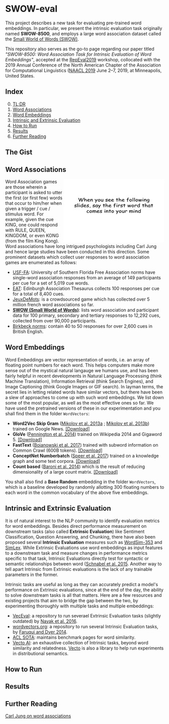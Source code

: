 # SWOW-eval
This project describes a new task for evaluating pre-trained word embeddings. In particular, we present the intrinsic evaluation task originally named **SWOW-8500**, and employs a large word association dataset called the [Small World of Words (SWOW)](https://smallworldofwords.org/en/). 

This repository also serves as the go-to page regarding our paper titled *"SWOW-8500: Word Association Task for Intrinsic Evaluation of Word Embeddings"*, accepted at the [RepEval2019](https://repeval2019.github.io/index) workshop, collocated with the 2019 Annual Conference of the North American Chapter of the Association for Computational Linguistics ([NAACL 2019](https://naacl2019.org) June 2–7, 2019, at Minneapolis, United States.

## Index
0. [TL;DR](#the-gist)
1. [Word Associations](#word-associations)
2. [Word Embeddings](#word-embeddings)
3. [Intrinsic and Extrinsic Evaluation](#intrinsic-and-extrinsic-evaluation)
4. [How to Run](#how-to-run)
5. [Results](#results)
6. [Further Reading](#further-reading)

## The Gist

## Word Associations
<img align="right" src="https://github.com/avi-jit/SWOW-eval/blob/master/wordgame.jpg" data-canonical-src="https://github.com/avi-jit/SWOW-eval/blob/master/wordgame.jpg" width="320" height="200"/>

Word Association games are those wherein a participant is asked to utter the first (or first few) words that occur to him/her when given a trigger / cue / stimulus word. For example, given the cue KING, one could respond with RULE, QUEEN, KINGDOM, or even KONG (from the film King Kong). Word associations have long intrigued psychologists including Carl Jung and hence large studies have been conducted in this direction. Some prominent datasets which collect user responses to word association games are enumerated as follows:<br>

* [USF-FA](http://vlado.fmf.uni-lj.si/pub/networks/data/dic/fa/FreeAssoc.htm): University of Southern Florida Free Association norms have single-word association responses from an average of 149 participants per cue for a set of 5,019 cue words.
* [EAT](http://rali.iro.umontreal.ca/rali/?q=en/Textual%20Resources/EAT): Edinburgh Association Thesaurus collects 100 responses per cue for a total of 8,400 cues. 
* [JeuxDeMots](http://www.jeuxdemots.org/jdm-accueil.php): is a crowdsourced game which has collected over 5 million french word associations so far. 
* **[SWOW (Small World of Words)](https://smallworldofwords.org/en/project)**: lists word association and participant data for 100 primary, secondary and tertiary responses to 12,292 cues, collected from over 90,000 participants. 
* [Birkbeck norms](https://books.google.co.in/books?id=loDxzOXCRlYC&printsec=frontcover): contain 40 to 50 responses for over 2,600 cues in British English.


## Word Embeddings
Word Embeddings are vector representation of words, i.e. an array of floating point numbers for each word. This helps computers make more sense out of the mystical natural langauge we humans use, and has been fairly helpful in recent developments in Natural Language Processing (think Machine Translation), Information Retrieval (think Search Engines), and Image Captioning (think Google Images or GIF search). In layman terms, the secret lies in letting related words have similar vectors, but there have been a slew of approaches to come up with such word embeddings. We list down some of the most popular, as well as the most effective ones so far. We have used the pretrained versions of these in our experimentation and you shall find them in the folder `WordVectors`:
* **Word2Vec Skip Gram** ([Mikolov et al. 2013a](https://papers.nips.cc/paper/5021-distributed-representations-of-words-and-phrases-and-their-compositionality.pdf) ; [Mikolov et al. 2013b](https://arxiv.org/pdf/1301.3781.pdf)) trained on Google News. [[Download]](http://code.google.com/archive/p/word2vec/) 
* **GloVe** ([Pennington et al. 2014](https://www.aclweb.org/anthology/D14-1162)) trained on Wikipedia 2014 and Gigaword 5. [[Download]](http://nlp.stanford.edu/projects/glove/)
* **FastText** ([Bojanowski et al. 2017](https://aclweb.org/anthology/Q17-1010)) trained with subword information on Common Crawl (600B tokens). [[Download]](http://fasttext.cc/docs/en/english-vectors.html)
* **ConceptNet Numberbatch** ([Speer et al. 2017](https://arxiv.org/pdf/1612.03975.pdf)) trained on a knowledge graph and some text corpora. [[Download]](http://github.com/commonsense/conceptnet-numberbatch)
* **Count based** ([Baroni et al. 2014](https://www.aclweb.org/anthology/P14-1023)) which is the result of reducing dimensionality of a large count matrix. [[Download]](http://clic.cimec.unitn.it/dm/)

You shall also find a **Base Random** embedding in the folder `WordVectors`, which is a baseline developed by randomly allotting 300 floating numbers to each word in the common vocabulary of the above five embeddings.

## Intrinsic and Extrinsic Evaluation

It is of natural interest to the NLP community to identify evaluation metrics for word embeddings. Besides direct performance measurement on downstream tasks (also called **Extrinsic Evaluation**) like Sentiment Classification, Question Answering, and Chunking, there have also been proposed several **Intrinsic Evaluation** measures such as [WordSim-353](http://www.cs.technion.ac.il/~gabr/resources/data/wordsim353/) and [SimLex](https://fh295.github.io//simlex.html). While Extrinsic Evaluations use word embeddings as input features to a downstream task and measure changes in performance metrics specific to that task, Intrinsic Evaluations directly test for syntactic or semantic relationships between word ([Schnabel et al. 2015](https://www.aclweb.org/anthology/D15-1036). Another way to tell apart Intrinsic from Extrinsic evaluations is the lack of any trainable parameters in the former. 

Intrinsic tasks are useful as long as they can accurately predict a model's performance on Extrinsic evaluations, since at the end of the day, the ability to solve downstream tasks is all that matters. Here are a few resources and existing projects that aim to bridge the gap between the two, by experimenting thoroughly with multiple tasks and multiple embeddings:

* [VecEval](https://github.com/NehaNayak/veceval): a repository to run severael Extrinsic Evaluation tasks (slightly outdated) by [Nayak et al. 2016](https://cs.stanford.edu/~angeli/papers/2016-acl-veceval.pdf).
* [wordvectors.org](https://github.com/mfaruqui/eval-word-vectors): a repository to run several Intrinsic Evaluation tasks, by [Faruqui and Dyer 2014](https://www.manaalfaruqui.com/papers/acl14-vecdemo.pdf).
* [ACL SOTA](https://aclweb.org/aclwiki/Similarity_(State_of_the_art)): maintains benchmark pages for word similarity.
* [Vecto AI](https://github.com/vecto-ai/word-benchmarks): an exhaustive collection of Intrinsic tasks, beyond word similarity and relatedness. [Vecto](https://vecto.readthedocs.io/en/docs/tutorial/index.html) is also a library to help run experiments in distributional semantics.


## How to Run

## Results


## Further Reading
[Carl Jung on word associations](https://www.all-about-psychology.com/association-method.html)
